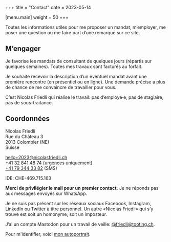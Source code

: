 +++
title = "Contact"
date = 2023-05-14

[menu.main]
weight = 50
+++

Toutes les informations utiles pour me proposer un mandat, m’employer, me poser une question ou me faire part d’une remarque sur ce site.

## M’engager

Je favorise les mandats de consultant de quelques jours (répartis sur quelques semaines). Toutes mes travaux sont facturés au forfait. 

Je souhaite recevoir la description d’un éventuel mandat avant une première rencontre (en présentiel ou en ligne). Une demande précise a plus de chance de me convaincre de travailler pour vous.

C’est Nicolas Friedli qui réalise le travail: pas d’employé·e, pas de stagiaire, pas de sous-traitance.

## Coordonnées

Nicolas Friedli  
Rue du Château 3  
2013 Colombier (NE)  
Suisse

[hello+2023@nicolasfriedli.ch](mailto:hello+2023@nicolasfriedli.ch)  
[+41 32 841 48 74](tel:+41328414874) (urgences uniquement)  
[+41 79 344 33 82](tel:+41793443382) (SMS)

IDE: CHE-469.715.163

**Merci de privilégier le mail pour un premier contact.** Je ne réponds pas aux messages envoyés sur WhatsApp. 

Je ne suis pas présent sur les réseaux sociaux Facebook, Instagram, LinkedIn ou Twitter à titre personnel. Un autre «Nicolas Friedli» qui s’y trouve est soit un homonyme, soit un imposteur. 

J’ai un compte Mastodon pour un travail de veille: [@friedli@tooting.ch](https://tooting.ch/@friedli).

Pour m'identifier, voici [mon autoportrait](/images/nicolas-friedli.jpg "Autoportrait de Nicolas Friedli").